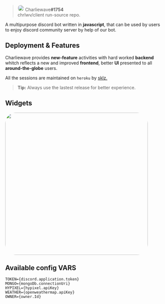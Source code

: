 
> <img style="border-radius: 300px;" src="https://japi.rest/discord/v1/user/902937010103275581/avatar?size=512" width="20"/> Charliewave<strong>#1754</strong><br/> chrlwv/client run-source repo.

A multipurpose discord bot written in **javascript**, that can be used by users to enjoy discord community server by help of our bot.

## Deployment & Features

Charliewave provides **new-feature** activities with hard worked **backend** whitch reflects a new and improved **frontend**, better **UI** presented to all **around-the-globe** users.

All the sessions are maintained on `heroku` by <a href="https://skillzl.me" >sklz.<a/>

> **Tip:** Always use the lastest release for better experience.
## Widgets

<a href="https://chrlwv.tech" ><img style="border-radius: 34px;" src="https://i.imgur.com/CVYoM6s.png" width="456"/><a/>

## Available config VARS
```
TOKEN={discord.application.token}
MONGO={mongoDb.connectionUri}
HYPIXEL={hypixel.apiKey}
WEATHER={openweathermap.apiKey}
OWNER={owner.Id}
```
    
